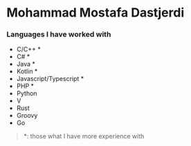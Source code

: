 # Mohammad Mostafa Dastjerdi

### Languages I have worked with
* C/C++ *
* C# *
* Java *
* Kotlin *
* Javascript/Typescript *
* PHP *
* Python
* V
* Rust
* Groovy
* Go

> *: those what I have more experience with
